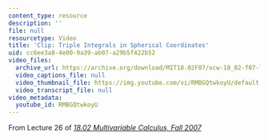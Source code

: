 ```yaml
---
content_type: resource
description: ''
file: null
resourcetype: Video
title: 'Clip: Triple Integrals in Spherical Coordinates'
uid: cc6ee3a8-4e00-9a39-ab07-a29b5f422b52
video_files:
  archive_url: https://archive.org/download/MIT18.02F07/ocw-18_02-f07-lec26_300k.mp4
  video_captions_file: null
  video_thumbnail_file: https://img.youtube.com/vi/RMBGQtwkoyU/default.jpg
  video_transcript_file: null
video_metadata:
  youtube_id: RMBGQtwkoyU
---
```


From Lecture 26 of [_18.02 Multivariable Calculus, Fall 2007_](/courses/18-02-multivariable-calculus-fall-2007/video_galleries/video-lectures)